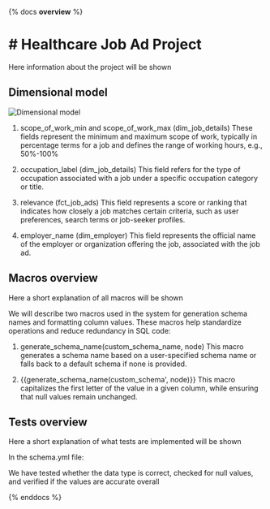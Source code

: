 {% docs __overview__ %}

# # Healthcare Job Ad Project

Here information about the project will be shown

## Dimensional model

![Dimensional model](assets/job_ads_health_dimension_modell.png)

1. scope_of_work_min and scope_of_work_max (dim_job_details)
These fields represent the minimum and maximum scope of work, typically in percentage terms for a job and defines the range of working hours, e.g., 50%-100%

2. occupation_label (dim_job_details)
This field refers for the type of occupation associated with a job under a specific occupation category or title.

3. relevance (fct_job_ads)
This field represents a score or ranking that indicates how closely a job matches certain criteria, such as user preferences, search terms or job-seeker profiles.

4. employer_name (dim_employer)
This field represents the official name of the employer or organization offering the job, associated with the job ad.

## Macros overview

Here a short explanation of all macros will be shown

We will describe two macros used in the system for generation schema names and formatting column values. These macros help standardize operations and reduce redundancy in SQL code:

1. generate_schema_name(custom_schema_name, node)
This macro generates a schema name based on a user-specified schema name or falls back to a default schema if none is provided. 

2. {{generate_schema_name(custom_schema', node)}}
This macro capitalizes the first letter of the value in a given column, while ensuring that null values remain unchanged.

## Tests overview

Here a short explanation of what tests are implemented will be shown

In the schema.yml file:

We have tested whether the data type is correct, checked for null values, and verified if the values are accurate overall


{% enddocs %}
